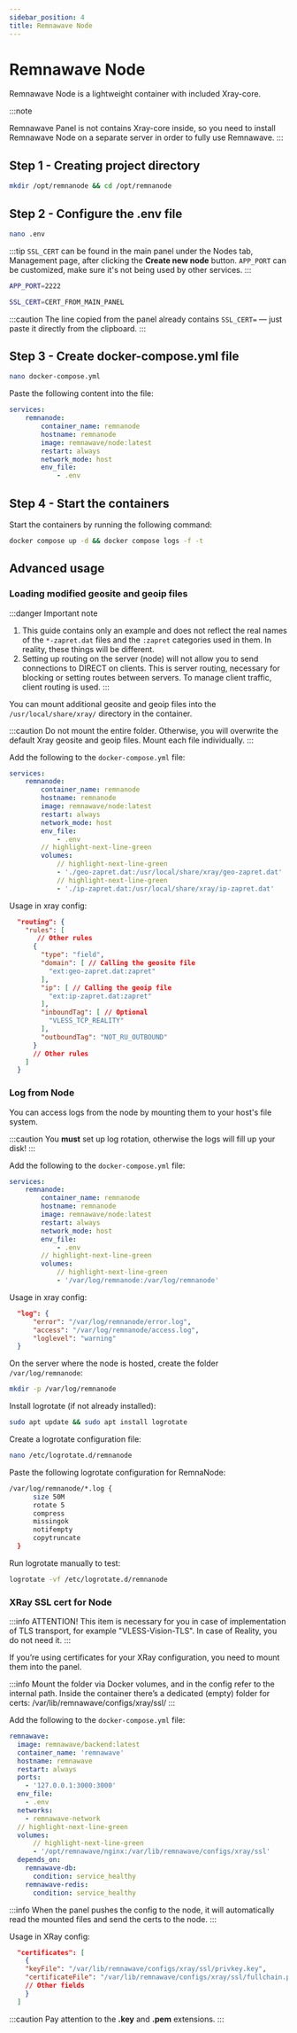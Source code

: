 ```yaml
---
sidebar_position: 4
title: Remnawave Node
---
```


# Remnawave Node

Remnawave Node is a lightweight container with included Xray-core.

:::note

Remnawave Panel is not contains Xray-core inside, so you need to install Remnawave Node on a separate server in order to fully use Remnawave.
:::

## Step 1 - Creating project directory

```bash title="Creating project directory"
mkdir /opt/remnanode && cd /opt/remnanode
```

## Step 2 - Configure the .env file

```bash title="Creating .env file"
nano .env
```

:::tip
`SSL_CERT` can be found in the main panel under the Nodes tab, Management page, after clicking the **Create new node** button. `APP_PORT` can be customized, make sure it's not being used by other services.
:::

```bash title=".env file content"
APP_PORT=2222

SSL_CERT=CERT_FROM_MAIN_PANEL
```

:::caution
The line copied from the panel already contains `SSL_CERT=` — just paste it directly from the clipboard.
:::

## Step 3 - Create docker-compose.yml file

```bash title="Creating docker-compose.yml file"
nano docker-compose.yml
```

Paste the following content into the file:

```yaml title="docker-compose.yml file content"
services:
    remnanode:
        container_name: remnanode
        hostname: remnanode
        image: remnawave/node:latest
        restart: always
        network_mode: host
        env_file:
            - .env
```

## Step 4 - Start the containers

Start the containers by running the following command:

```bash title="Start the containers"
docker compose up -d && docker compose logs -f -t
```

## Advanced usage

### Loading modified geosite and geoip files

:::danger Important note

1. This guide contains only an example and does not reflect the real names of the `*-zapret.dat` files and the `:zapret` categories used in them. In reality, these things will be different.
2. Setting up routing on the server (node) will not allow you to send connections to DIRECT on clients. This is server routing, necessary for blocking or setting routes between servers. To manage client traffic, client routing is used.
   :::

You can mount additional geosite and geoip files into the `/usr/local/share/xray/` directory in the container.

:::caution
Do not mount the entire folder. Otherwise, you will overwrite the default Xray geosite and geoip files. Mount each file individually.
:::

Add the following to the `docker-compose.yml` file:

```yaml
services:
    remnanode:
        container_name: remnanode
        hostname: remnanode
        image: remnawave/node:latest
        restart: always
        network_mode: host
        env_file:
            - .env
        // highlight-next-line-green
        volumes:
            // highlight-next-line-green
            - './geo-zapret.dat:/usr/local/share/xray/geo-zapret.dat'
            // highlight-next-line-green
            - './ip-zapret.dat:/usr/local/share/xray/ip-zapret.dat'
```

Usage in xray config:

```json
  "routing": {
    "rules": [
       // Other rules
      {
        "type": "field",
        "domain": [ // Calling the geosite file
          "ext:geo-zapret.dat:zapret"
        ],
        "ip": [ // Calling the geoip file
          "ext:ip-zapret.dat:zapret"
        ],
        "inboundTag": [ // Optional
          "VLESS_TCP_REALITY"
        ],
        "outboundTag": "NOT_RU_OUTBOUND"
      }
      // Other rules
    ]
  }
```

### Log from Node

You can access logs from the node by mounting them to your host's file system.

:::caution
You **must** set up log rotation, otherwise the logs will fill up your disk!
:::

Add the following to the `docker-compose.yml` file:

```yaml
services:
    remnanode:
        container_name: remnanode
        hostname: remnanode
        image: remnawave/node:latest
        restart: always
        network_mode: host
        env_file:
            - .env
        // highlight-next-line-green
        volumes:
            // highlight-next-line-green
            - '/var/log/remnanode:/var/log/remnanode'
```

Usage in xray config:

```json
  "log": {
      "error": "/var/log/remnanode/error.log",
      "access": "/var/log/remnanode/access.log",
      "loglevel": "warning"
  }
```

On the server where the node is hosted, create the folder `/var/log/remnanode`:

```bash
mkdir -p /var/log/remnanode
```

Install logrotate (if not already installed):

```bash
sudo apt update && sudo apt install logrotate
```

Create a logrotate configuration file:

```bash
nano /etc/logrotate.d/remnanode
```

Paste the following logrotate configuration for RemnaNode:

```bash
/var/log/remnanode/*.log {
      size 50M
      rotate 5
      compress
      missingok
      notifempty
      copytruncate
  }
```

Run logrotate manually to test:

```bash
logrotate -vf /etc/logrotate.d/remnanode
```

### XRay SSL cert for Node

:::info
ATTENTION! This item is necessary for you in case of implementation of TLS transport, for example "VLESS-Vision-TLS". In case of Reality, you do not need it.
:::

If you’re using certificates for your XRay configuration, you need to mount them into the panel.

:::info
Mount the folder via Docker volumes, and in the config refer to the internal path.
Inside the container there’s a dedicated (empty) folder for certs:
/var/lib/remnawave/configs/xray/ssl/
:::

Add the following to the `docker-compose.yml` file:

```yaml
remnawave:
  image: remnawave/backend:latest
  container_name: 'remnawave'
  hostname: remnawave
  restart: always
  ports:
    - '127.0.0.1:3000:3000'
  env_file:
    - .env
  networks:
    - remnawave-network
  // highlight-next-line-green
  volumes:
      // highlight-next-line-green
      - '/opt/remnawave/nginx:/var/lib/remnawave/configs/xray/ssl'
  depends_on:
    remnawave-db:
      condition: service_healthy
    remnawave-redis:
      condition: service_healthy
```

:::info
When the panel pushes the config to the node, it will automatically read the mounted files and send the certs to the node.
:::

Usage in XRay config:

```json
  "certificates": [
    {
    "keyFile": "/var/lib/remnawave/configs/xray/ssl/privkey.key",
    "certificateFile": "/var/lib/remnawave/configs/xray/ssl/fullchain.pem"
    // Other fields
    }
  ]
```

:::caution
Pay attention to the **.key** and **.pem** extensions.
:::
